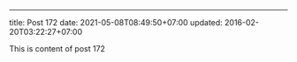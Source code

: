 ---
title: Post 172
date: 2021-05-08T08:49:50+07:00
updated: 2016-02-20T03:22:27+07:00

This is content of post 172